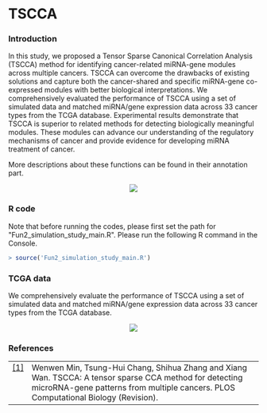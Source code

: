 # TSCCA

### Introduction
[comment]: # (This actually is the most platform independent comment) 

In this study, we proposed a Tensor Sparse Canonical Correlation Analysis (TSCCA) method for identifying cancer-related miRNA-gene modules across multiple cancers. TSCCA can overcome the drawbacks of existing solutions and capture both the cancer-shared and specific miRNA-gene co-expressed modules with better biological interpretations. We comprehensively evaluated the performance of TSCCA using a set of simulated data and matched miRNA/gene expression data across 33 cancer types from the TCGA database. Experimental results demonstrate that TSCCA is superior to related methods for detecting biologically meaningful modules. These modules can advance our understanding of the regulatory mechanisms of cancer and provide evidence for developing miRNA treatment of cancer.

More descriptions about these functions can be found in their annotation part.

<p align="center"> 
<img src="https://github.com/wenwenmin/TSCCA/blob/master/Figures/TSCCA.png">
</p>

### R code
Note that before running the codes, please first set the path for "Fun2_simulation_study_main.R".
Please run the following R command in the Console. 

``` r
> source('Fun2_simulation_study_main.R') 
```

### TCGA data 
We comprehensively evaluate the performance of TSCCA using a set of simulated data and matched miRNA/gene expression data across 33 cancer types from the TCGA database.
<p align="center"> 
<img src="https://github.com/wenwenmin/TSCCA/blob/master/Fig_tcga_data_table.png">
</p>


### References
<table class="docutils footnote" frame="void" id="id2" rules="none">
<colgroup><col class="label" /><col /></colgroup>
<tbody valign="top">
<tr><td class="label"><a class="fn-backref" href="#id2">[1]</a></td><td> 
Wenwen Min, Tsung-Hui Chang, Shihua Zhang and Xiang Wan. TSCCA: A tensor sparse CCA method for detecting microRNA-gene patterns from multiple cancers. PLOS Computational Biology (Revision). 
</td></tr>
</tbody>
</table>
